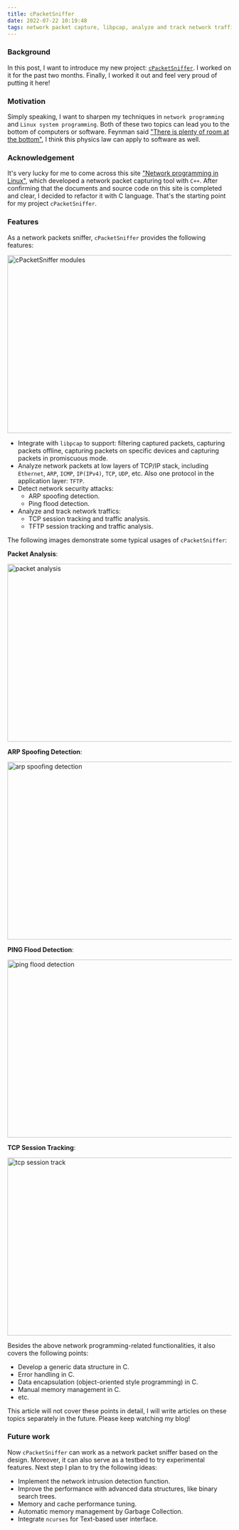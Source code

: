 ```yaml
---
title: cPacketSniffer
date: 2022-07-22 10:19:48
tags: network packet capture, libpcap, analyze and track network traffics, detect network security attacks, Linux system programming
---
```


### Background
In this post, I want to introduce my new project: [`cPacketSniffer`](https://github.com/baoqger/cPacketSniffer). I worked on it for the past two months. Finally, I worked it out and feel very proud of putting it here!

### Motivation
Simply speaking, I want to sharpen my techniques in `network programming` and `Linux system programming`. Both of these two topics can lead you to the bottom of computers or software. Feynman said ["There is plenty of room at the bottom"](https://en.wikipedia.org/wiki/There%27s_Plenty_of_Room_at_the_Bottom), I think this physics law can apply to software as well. 

### Acknowledgement 

It's very lucky for me to come across this site ["Network programming in Linux"](http://tcpip.marcolavoie.ca/index.html), which developed a network packet capturing tool with `C++`. After confirming that the documents and source code on this site is completed and clear, I decided to refactor it with C language. That's the starting point for my project `cPacketSniffer`.      

### Features

As a network packets sniffer, `cPacketSniffer` provides the following features: 

<img src="/images/cPacketSniffer.png" title="cPacketSniffer modules" width="600px" height="400px">

- Integrate with `libpcap` to support: filtering captured packets, capturing packets offline, capturing packets on specific devices and capturing packets in promiscuous mode.
- Analyze network packets at low layers of TCP/IP stack, including `Ethernet`, `ARP`, `ICMP`, `IP(IPv4)`, `TCP`, `UDP`, etc. Also one protocol in the application layer: `TFTP`. 
- Detect network security attacks:
    - ARP spoofing detection.
    - Ping flood detection.
- Analyze and track network traffics:
    - TCP session tracking and traffic analysis.
    - TFTP session tracking and traffic analysis.

The following images demonstrate some typical usages of `cPacketSniffer`:  

**Packet Analysis**:

<img src="/images/packet-analysis.png" title="packet analysis" width="600px" height="400px">

**ARP Spoofing Detection**:

<img src="/images/arpspoof.png" title="arp spoofing detection" width="600px" height="400px">

**PING Flood Detection**:

<img src="/images/pingflooddetection.png" title="ping flood detection" width="600px" height="400px">

**TCP Session Tracking**:

<img src="/images/tcpsessiontrack.png" title="tcp session track" width="600px" height="400px">

Besides the above network programming-related functionalities, it also covers the following points: 
- Develop a generic data structure in C.
- Error handling in C. 
- Data encapsulation (object-oriented style programming) in C.
- Manual memory management in C.
- etc.

This article will not cover these points in detail, I will write articles on these topics separately in the future. Please keep watching my blog!

### Future work

Now `cPacketSniffer` can work as a network packet sniffer based on the design. Moreover, it can also serve as a testbed to try experimental features. Next step I plan to try the following ideas:

- Implement the network intrusion detection function. 
- Improve the performance with advanced data structures, like binary search trees. 
- Memory and cache performance tuning. 
- Automatic memory management by Garbage Collection.
- Integrate `ncurses` for Text-based user interface.






